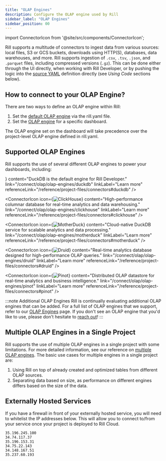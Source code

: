 ```yaml
---
title: "OLAP Engines"
description: Configure the OLAP engine used by Rill
sidebar_label: "OLAP Engines"
sidebar_position: 00
---
```


import ConnectorIcon from '@site/src/components/ConnectorIcon';

Rill supports a multitude of connectors to ingest data from various sources: local files, S3 or GCS buckets, downloads using HTTP(S), databases, data warehouses, and more. Rill supports ingestion of `.csv`, `.tsv`, `.json`, and `.parquet` files, including compressed versions (`.gz`). This can be done either through the UI directly, when working with Rill Developer, or by pushing the logic into the [source YAML](/reference/project-files/sources) definition directly (see _Using Code_ sections below).

## How to connect to your OLAP Engine?

There are two ways to define an OLAP engine within Rill:

1. Set the [default OLAP engine](/reference/project-files/rill-yaml#configuring-the-default-olap-engine) via the rill.yaml file.
2. Set the [OLAP engine](/reference/project-files/explore-dashboards) for a specific dashboard.

The OLAP engine set on the dashboard will take precedence over the project-level OLAP engine defined in rill.yaml.

## Supported OLAP Engines

Rill supports the use of several different OLAP engines to power your dashboards, including:

<div className="connector-icon-grid">
  <ConnectorIcon
    icon={<img src="/img/connect/icons/Logo-DuckDB.png" alt="DuckDB" />}
    content="DuckDB is the default engine for Rill Developer."
    link="/connect/olap/olap-engines/duckdb"
    linkLabel="Learn more"
    referenceLink="/reference/project-files/connectors#duckdb"
  />

  <ConnectorIcon
    icon={<img src="/img/connect/icons/Logo-Clickhouse.png" alt="ClickHouse" />}
    content="High-performance columnar database for real-time analytics and data warehousing."
    link="/connect/olap/olap-engines/clickhouse"
    linkLabel="Learn more"
    referenceLink="/reference/project-files/connectors#clickhouse"
  />

  <ConnectorIcon
    icon={<img src="/img/connect/icons/Logo-Motherduck.png" alt="MotherDuck" />}
    content="Cloud-native DuckDB service for scalable analytics and data processing."
    link="/connect/olap/olap-engines/motherduck"
    linkLabel="Learn more"
    referenceLink="/reference/project-files/connectors#motherduck"
  />

  <ConnectorIcon
    icon={<img src="/img/connect/icons/Logo-Druid.png" alt="Druid" />}
    content="Real-time analytics database designed for high-performance OLAP queries."
    link="/connect/olap/olap-engines/druid"
    linkLabel="Learn more"
    referenceLink="/reference/project-files/connectors#druid"
  />

  <ConnectorIcon
    icon={<img src="/img/connect/icons/Logo-Pinot.png" alt="Pinot" />}
    content="Distributed OLAP datastore for real-time analytics and business intelligence."
    link="/connect/olap/olap-engines/pinot"
    linkLabel="Learn more"
    referenceLink="/reference/project-files/connectors#pinot"
  />
</div>


:::note Additional OLAP Engines
Rill is continually evaluating additional OLAP engines that can be added. For a full list of OLAP engines that we support, refer to our [OLAP Engines](/connect/olap/) page. If you don't see an OLAP engine that you'd like to use, please don't hesitate to [reach out](/contact)!
:::

## Multiple OLAP Engines in a Single Project

Rill supports the use of multiple OLAP engines in a single project with some limitations. For more detailed information, see our reference on [multiple OLAP engines](/connect/olap/multiple-olap). The basic use cases for multiple engines in a single project are:

1. Using Rill on top of already created and optimized tables from different OLAP sources.
2. Separating data based on size, as performance on different engines differs based on the size of the data.

## Externally Hosted Services
If you have a firewall in front of your externally hosted service, you will need to whitelist the IP addresses below. This will allow you to connect to/from your service once your project is deployed to Rill Cloud. 
```
35.196.245.100
34.74.117.37
35.196.153.31
34.75.22.143
34.148.167.51
35.237.60.193
```


<!-- ## DuckDB

DuckDB is unique in that it can act as both a [source](/connect/connector/sources/motherduck) and an [OLAP engine](/connect/olap/olap-engines/duckdb) for Rill. If you wish to connect to existing tables in DuckDB, you can simply use the [DuckDB connector](/connect/connector/sources/motherduck#connecting-to-external-duckdb-as-a-source) to read a specific table or view from an accessible DuckDB database file and ingest the data into Rill.

<img src = '/img/build/connect/duckdb.png' class='rounded-gif' />
<br />

:::warning

Rill will use DuckDB by default as an embedded OLAP engine, but it is **not** currently possible to "bring your own DuckDB database" to be used as an alternative OLAP engine. The internal DuckDB that Rill uses is hardcoded and not configurable (necessary for Rill Cloud consistency).

:::


## Druid

When Druid has been configured as the [default OLAP engine](/reference/project-files/rill-yaml#configuring-the-default-olap-engine) for your project, any existing external tables that Rill can read and query should be shown through the Rill Developer UI. You can then create dashboards using these external Druid tables.

<img src = '/img/build/connect/external-tables/external-druid-table.png' class='rounded-gif' />
<br />

## ClickHouse

When ClickHouse has been configured as the [default OLAP engine](/reference/project-files/rill-yaml#configuring-the-default-olap-engine) for your project, any existing external tables that Rill can read and query should be shown through the Rill Developer UI. You can then create dashboards using these external ClickHouse tables.

<img src = '/img/build/connect/clickhouse.png' class='rounded-gif' />
<br />

:::note No Source Folder in ClickHouse
There is no source folder in a ClickHouse-based project, as all of the tables exist on your ClickHouse database and are read into Rill at startup. If you try to import data into a ClickHouse-based project, you will likely encounter errors stating that importing from XXX to ClickHouse is not supported.
:::

## Pinot

When Pinot has been configured as the [default OLAP engine](/reference/project-files/rill-yaml#configuring-the-default-olap-engine) for your project, any existing external tables that Rill can read and query should be shown through the Rill Developer UI under the `Tables` section in the left pane. You can then create dashboards using these external Pinot tables.

<img src = '/img/build/connect/external-tables/external-pinot-table.png' class='rounded-gif' />
<br /> -->